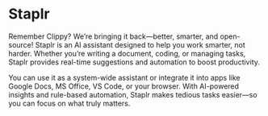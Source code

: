 # Staplr
Remember Clippy? We’re bringing it back—better, smarter, and open-source! Staplr is an AI assistant designed to help you work smarter, not harder. Whether you’re writing a document, coding, or managing tasks, Staplr provides real-time suggestions and automation to boost productivity.

You can use it as a system-wide assistant or integrate it into apps like Google Docs, MS Office, VS Code, or your browser. With AI-powered insights and rule-based automation, Staplr makes tedious tasks easier—so you can focus on what truly matters.
